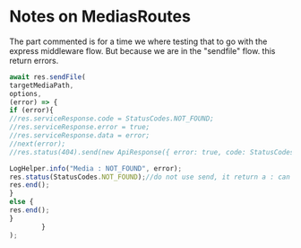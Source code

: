 # Notes on MediasRoutes

The part commented is for a time we where testing that to go with the express middleware flow.
But because we are in the "sendfile" flow. this return errors.
```javascript
await res.sendFile(
targetMediaPath,
options,
(error) => {
if (error){
//res.serviceResponse.code = StatusCodes.NOT_FOUND;
//res.serviceResponse.error = true;
//res.serviceResponse.data = error;
//next(error);
//res.status(404).send(new ApiResponse({ error: true, code: StatusCodes.NOT_FOUND, message: "File not found", errors: [], data: {} }).response)

LogHelper.info("Media : NOT_FOUND", error);
res.status(StatusCodes.NOT_FOUND);//do not use send, it return a : can't send header another time error.
res.end();
}
else {
res.end();
}
        }
);
```